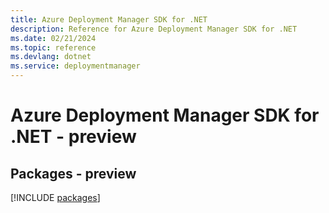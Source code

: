 ```yaml
---
title: Azure Deployment Manager SDK for .NET
description: Reference for Azure Deployment Manager SDK for .NET
ms.date: 02/21/2024
ms.topic: reference
ms.devlang: dotnet
ms.service: deploymentmanager
---
```

# Azure Deployment Manager SDK for .NET - preview
## Packages - preview
[!INCLUDE [packages](deployment-manager-index.md)]
